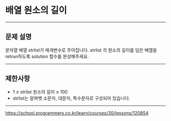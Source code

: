 # 배열 원소의 길이

---

## 문제 설명

문자열 배열 strlist가 매개변수로 주어집니다. strlist 각 원소의 길이를 담은 배열을 retrun하도록 solution 함수를 완성해주세요.

---

## 제한사항

- 1 ≤ strlist 원소의 길이 ≤ 100
- strlist는 알파벳 소문자, 대문자, 특수문자로 구성되어 있습니다.

---

https://school.programmers.co.kr/learn/courses/30/lessons/120854

